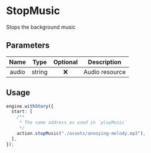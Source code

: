 # StopMusic

Stops the background music

## Parameters

| Name  |  Type  | Optional |  Description   |
| :---: | :----: | :------: | :------------: |
| audio | string |    ❌    | Audio resource |

## Usage

```ts
engine.withStory({
  start: [
    /**
     * The same address as used in `playMusic`
     */
    action.stopMusic("./assets/annoying-melody.mp3"),
  ],
});
```
